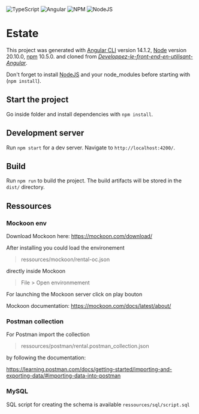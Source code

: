 ![TypeScript](https://img.shields.io/badge/typescript-%23007ACC.svg?style=for-the-badge&logo=typescript&logoColor=white)
![Angular](https://img.shields.io/badge/angular-%23DD0031.svg?style=for-the-badge&logo=angular&logoColor=white)
![NPM](https://img.shields.io/badge/NPM-%23CB3837.svg?style=for-the-badge&logo=npm&logoColor=white)
![NodeJS](https://img.shields.io/badge/node.js-6DA55F?style=for-the-badge&logo=node.js&logoColor=white)


# Estate

This project was generated with [Angular CLI](https://github.com/angular/angular-cli) version 14.1.2, [Node](https://nodejs.org/en/) version 20.10.0, [npm](https://www.npmjs.com/package/npm) 10.5.0. and cloned from *[Developpez-le-front-end-en-utilisant-Angular]( https://github.com/OpenClassrooms-Student-Center/P3-Full-Stack-portail-locataire)*. 

Don't forget to install [NodeJS](https://nodejs.org/fr) and your node_modules before starting with (`npm install`).

## Start the project

Go inside folder and install dependencies with `npm install`.

## Development server

Run `npm start` for a dev server. Navigate to `http://localhost:4200/`.

## Build

Run `npm run` to build the project. The build artifacts will be stored in the `dist/` directory.


## Ressources

### Mockoon env

Download Mockoon here: https://mockoon.com/download/

After installing you could load the environement

> ressources/mockoon/rental-oc.json

directly inside Mockoon 

> File > Open environmement

For launching the Mockoon server click on play bouton

Mockoon documentation: https://mockoon.com/docs/latest/about/

### Postman collection

For Postman import the collection

> ressources/postman/rental.postman_collection.json 

by following the documentation: 

https://learning.postman.com/docs/getting-started/importing-and-exporting-data/#importing-data-into-postman


### MySQL

SQL script for creating the schema is available `ressources/sql/script.sql`

